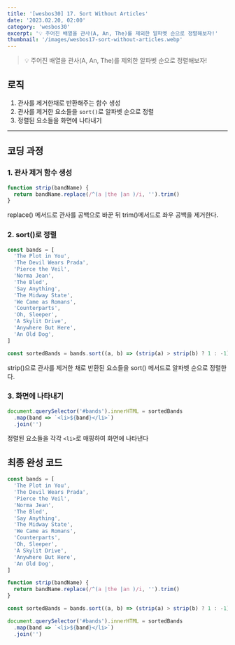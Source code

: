 ```yaml
---
title: '[wesbos30] 17. Sort Without Articles'
date: '2023.02.20, 02:00'
category: 'wesbos30'
excerpt: '💡 주어진 배열을 관사(A, An, The)를 제외한 알파벳 순으로 정렬해보자!'
thumbnail: '/images/wesbos17-sort-without-articles.webp'
---
```


> 💡 주어진 배열을 관사(A, An, The)를 제외한 알파벳 순으로 정렬해보자!

## 로직

1. 관사를 제거한채로 반환해주는 함수 생성
2. 관사를 제거한 요소들을 `sort()`로 알파벳 순으로 정렬
3. 정렬된 요소들을 화면에 나타내기

---

## 코딩 과정

### **1. 관사 제거 함수 생성**

```jsx
function strip(bandName) {
  return bandName.replace(/^(a |the |an )/i, '').trim()
}
```

replace() 메서드로 관사를 공백으로 바꾼 뒤 trim()메서드로 좌우 공백을 제거한다.

### **2. sort()로 정렬**

```jsx
const bands = [
  'The Plot in You',
  'The Devil Wears Prada',
  'Pierce the Veil',
  'Norma Jean',
  'The Bled',
  'Say Anything',
  'The Midway State',
  'We Came as Romans',
  'Counterparts',
  'Oh, Sleeper',
  'A Skylit Drive',
  'Anywhere But Here',
  'An Old Dog',
]

const sortedBands = bands.sort((a, b) => (strip(a) > strip(b) ? 1 : -1))
```

strip()으로 관사를 제거한 채로 반환된 요소들을 sort() 메서드로 알파벳 순으로 정렬한다.

### **3. 화면에 나타내기**

```jsx
document.querySelector('#bands').innerHTML = sortedBands
  .map(band => `<li>${band}</li>`)
  .join('')
```

정렬된 요소들을 각각 `<li>`로 매핑하여 화면에 나타낸다

## 최종 완성 코드

```jsx
const bands = [
  'The Plot in You',
  'The Devil Wears Prada',
  'Pierce the Veil',
  'Norma Jean',
  'The Bled',
  'Say Anything',
  'The Midway State',
  'We Came as Romans',
  'Counterparts',
  'Oh, Sleeper',
  'A Skylit Drive',
  'Anywhere But Here',
  'An Old Dog',
]

function strip(bandName) {
  return bandName.replace(/^(a |the |an )/i, '').trim()
}

const sortedBands = bands.sort((a, b) => (strip(a) > strip(b) ? 1 : -1))

document.querySelector('#bands').innerHTML = sortedBands
  .map(band => `<li>${band}</li>`)
  .join('')
```
